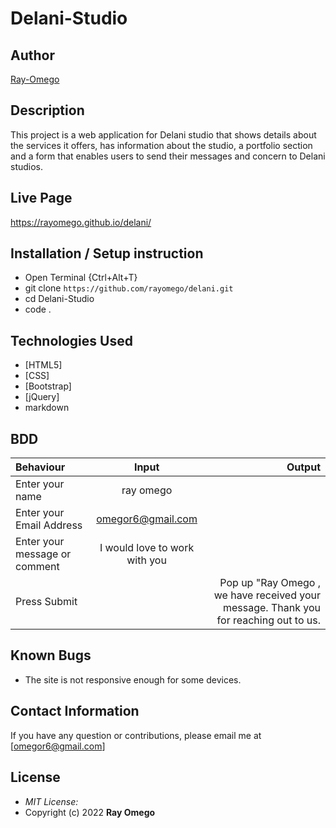 # Delani-Studio
## Author
[Ray-Omego](https://rayomego.github.io/delani/)
## Description
This project is a web application for Delani studio that shows details about the services it offers, has information about the studio, a portfolio section and a form that enables users to send their messages and concern to Delani studios. 


## Live Page 
https://rayomego.github.io/delani/
## Installation / Setup instruction
* Open Terminal {Ctrl+Alt+T}
* git clone ```https://github.com/rayomego/delani.git```
* cd Delani-Studio
* code .
## Technologies Used
* [HTML5]
* [CSS]
* [Bootstrap]
* [jQuery]
* markdown
## BDD
| Behaviour      | Input        | Output       |
| :------------- | :----------: | -----------: |
|  Enter your name  |   ray omego |     |
| Enter your Email Address  | omegor6@gmail.com |   |
| Enter your message or comment   |  I would love to work with you     |     |
| Press Submit|     |Pop up "Ray Omego , we have received your message. Thank you for reaching out to us.|
## Known Bugs
* The site is not responsive enough for some devices. 
## Contact Information 
If you have any question or contributions, please email me at [omegor6@gmail.com]
## License
* *MIT License:*
* Copyright (c) 2022 **Ray Omego**